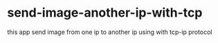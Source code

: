 # send-image-another-ip-with-tcp
this app send image  from one ip to another ip using with tcp-ip protocol
